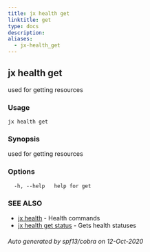```yaml
---
title: jx health get
linktitle: get
type: docs
description: 
aliases:
  - jx-health_get
---
```


## jx health get

used for getting resources

### Usage

```
jx health get
```

### Synopsis

used for getting resources

### Options

```
  -h, --help   help for get
```

### SEE ALSO

* [jx health](..)	 - Health commands
* [jx health get status](jx-health_get_status)	 - Gets health statuses

###### Auto generated by spf13/cobra on 12-Oct-2020
